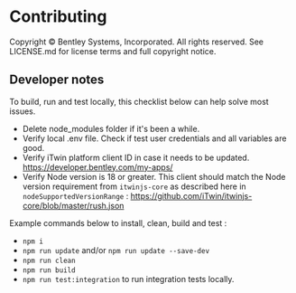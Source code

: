 # Contributing

Copyright © Bentley Systems, Incorporated. All rights reserved. See LICENSE.md for license terms and full copyright notice.

## Developer notes

To build, run and test locally, this checklist below can help solve most issues.

- Delete node_modules folder if it's been a while.
- Verify local .env file. Check if test user credentials and all variables are good.
- Verify iTwin platform client ID in case it needs to be updated. <https://developer.bentley.com/my-apps/>
- Verify Node version is 18 or greater. This client should match the Node version requirement from `itwinjs-core` as described here in `nodeSupportedVersionRange` : <https://github.com/iTwin/itwinjs-core/blob/master/rush.json>

Example commands below to install, clean, build and test :
- `npm i`
- `npm run update` and/or `npm run update --save-dev`
- `npm run clean`
- `npm run build`
- `npm run test:integration` to run integration tests locally.

